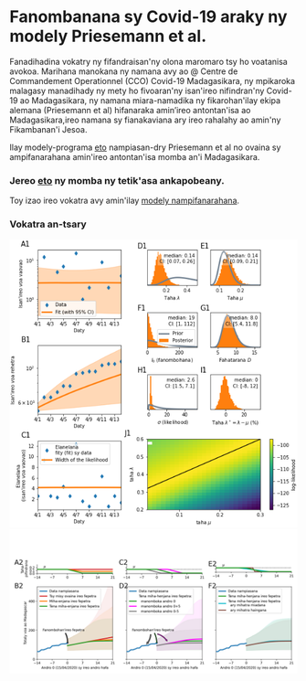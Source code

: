 # Fanombanana sy Covid-19 araky ny modely Priesemann et al.

<!--[![Documentation Status](https://readthedocs.org/projects/covid19-inference-forecast/badge/?version=latest)](https://covid19-inference-forecast.readthedocs.io/en/latest/?badge=latest)
[![License: GPL v3](https://img.shields.io/badge/License-GPLv3-blue.svg)](https://www.gnu.org/licenses/gpl-3.0)
[![Code style: black](https://img.shields.io/badge/code%20style-black-000000.svg)](https://github.com/psf/black)-->

Fanadihadina vokatry ny fifandraisan'ny olona maromaro tsy ho voatanisa avokoa. Marihana manokana ny namana avy ao @ Centre de Commandement Operationnel (CCO) Covid-19 Madagasikara, ny mpikaroka malagasy manadihady ny mety ho fivoaran'ny isan'ireo nifindran'ny Covid-19 ao Madagasikara, ny namana miara-namadika ny fikarohan'ilay ekipa alemana (Priesemann et al) hifanaraka amin’ireo antontan'isa ao Madagasikara,ireo namana sy fianakaviana ary ireo rahalahy ao amin'ny Fikambanan'i Jesoa.

Ilay modely-programa [eto](https://github.com/Priesemann-Group/covid19_inference_forecast/blob/master/scripts/paper/Corona_germany_simple_model.ipynb) nampiasan-dry Priesemann et al no ovaina sy ampifanarahana amin'ireo antontan'isa momba an'i Madagasikara.

### Jereo [eto](momba_ny_tetikasa.md) ny momba ny tetik'asa ankapobeany.

Toy izao ireo vokatra avy amin'ilay [modely nampifanarahana](https://github.com/herysedra/covid19-mankaiza-clone/blob/andrana/scripts/paper/Covmdg_andrana.ipynb).



### Vokatra an-tsary

<img src="figures/cco1mdg.png" width="600">

<img src="figures/cco2mdg.png" width="600">

